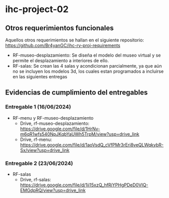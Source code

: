 # ihc-project-02

## Otros requerimientos funcionales

Aquellos otros requerimientos se hallan en el siguiente repositorio: https://github.com/Br4yanGC/ihc-rv-proj-requirements

- RF-museo-desplazamiento: Se diseña el modelo del museo virtual y se permite el desplazamiento a interiores de ello.
- RF-salas: Se crean las 4 salas y acondicionan parcialmente, ya que aún no se incluyen los modelos 3d, los cuales estan programados a incluirse en las siguientes entregas


## Evidencias de cumplimiento del entregables
### Entregable 1 (16/06/2024)
- RF-menu y RF-museo-desplazamiento
  - Drive, rf-museo-desplazamiento: https://drive.google.com/file/d/1HrNv-m6qR1wfs540NpJKqbYaUWh5TrpM/view?usp=drive_link
  - Drive, rf-menu: https://drive.google.com/file/d/1aoVsdQ_cVfPMr3rEri8veQLWqkybR-Sx/view?usp=drive_link
### Entregable 2 (23/06/2024)
- RF-salas
  - Drive, rf-salas: https://drive.google.com/file/d/1ii15xzQ_hfRiYPHgPDeD0VIQ-EMGdpRQ/view?usp=drive_link
